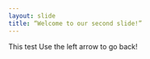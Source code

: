 ```yaml
---
layout: slide
title: “Welcome to our second slide!”
---
```

This test
Use the left arrow to go back!
